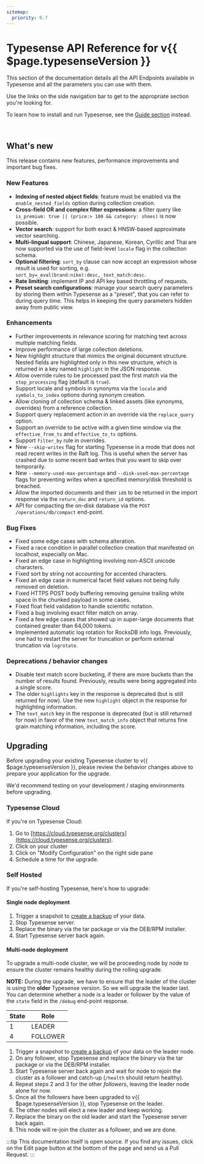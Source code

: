 ```yaml
---
sitemap:
  priority: 0.7
---
```


# Typesense API Reference for v{{ $page.typesenseVersion }}

This section of the documentation details all the API Endpoints available in Typesense and all the parameters you can use with them.

Use the links on the side navigation bar to get to the appropriate section you're looking for.

To learn how to install and run Typesense, see the [Guide section](/guide/README.md) instead.

<br/>

## What's new

This release contains new features, performance improvements and important bug fixes.

### New Features

- **Indexing of nested object fields**: feature must be enabled via the `enable_nested_fields` 
  option during collection creation.
- **Cross-field OR and complex filter expressions**: a filter query like 
  `is_premium: true || (price:> 100 && category: shoes)` is now possible.
- **Vector search**: support for both exact & HNSW-based approximate vector searching.
- **Multi-lingual support**: Chinese, Japanese, Korean, Cyrillic and Thai are now supported via the use of field-level 
  `locale` flag in the collection schema.
- **Optional filtering**: `sort_by` clause can now accept an expression whose result is used for sorting, e.g. 
  `sort_by=_eval(brand:nike):desc,_text_match:desc`.
- **Rate limiting**: implement IP and API key based throttling of requests.
- **Preset search configurations**: manage your search query parameters by storing them within Typesense as a "preset", 
  that you can refer to during query time. This helps in keeping the query parameters hidden away from public view.

### Enhancements

- Further improvements in relevance scoring for matching text across multiple matching fields.
- Improve performance of large collection deletions.
- New highlight structure that mimics the original document structure. Nested fields are highlighted only in this new
  structure, which is returned in a key named `highlight` in the JSON response.
- Allow override rules to be processed past the first match via the `stop_processing` flag (default is `true`).
- Support locale and symbols in synonyms via the `locale` and `symbols_to_index` options during synonym creation.
- Allow cloning of collection schema & linked assets (like synonyms, overrides) from a reference collection.
- Support query replacement action in an override via the `replace_query` option.
- Support an override to be active with a given time window via the `effective_from_ts` and `effective_to_ts` options.
- Support `filter_by` rule in overrides.
- New `--skip-writes` flag for starting Typesense in a mode that does not read recent writes in the Raft log. This is
  useful when the server has crashed due to some recent bad writes that you want to skip over temporarily.
- New `--memory-used-max-percentage` and `--disk-used-max-percentage` flags for preventing writes when a specified 
  memory/disk threshold is breached.
- Allow the imported documents and their `id`s to be returned in the import response via 
  the `return_doc` and `return_id` options.
- API for compacting the on-disk database via the `POST /operations/db/compact` end-point.

### Bug Fixes

- Fixed some edge cases with schema alteration.
- Fixed a race condition in parallel collection creation that manifested on localhost, especially on Mac.
- Fixed an edge case in highlighting involving non-ASCII unicode characters.
- Fixed sort by string not accounting for accented characters.
- Fixed an edge case in numerical facet field values not being fully removed on deletion.
- Fixed HTTPS POST body buffering removing genuine trailing white space in the chunked payload in some cases.
- Fixed float field validation to handle scientific notation.
- Fixed a bug involving exact filter match on array.
- Fixed a few edge cases that showed up in super-large documents that contained greater than 64,000 tokens.
- Implemented automatic log rotation for RocksDB info logs. Previously, one had to restart the server for truncation or 
  perform external truncation via `logrotate`.

### Deprecations / behavior changes

- Disable text match score bucketing, if there are more buckets than the number of results found. Previously, results 
  were being aggregated into a single score.
- The older `highlights` key in the response is deprecated (but is still returned for now). Use the new `highlight` 
  object in the response for highlighting information.
- The `text_match` key in the response is deprecated (but is still returned for now) in favor of the 
  new `text_match_info` object that returns fine grain matching information, including the score.

## Upgrading

Before upgrading your existing Typesense cluster to v{{ $page.typesenseVersion }}, please review the behavior
changes above to prepare your application for the upgrade.

We'd recommend testing on your development / staging environments before upgrading. 

### Typesense Cloud

If you're on Typesense Cloud:

1. Go to [https://cloud.typesense.org/clusters](https://cloud.typesense.org/clusters).
2. Click on your cluster
3. Click on "Modify Configuration" on the right side pane
4. Schedule a time for the upgrade.

### Self Hosted

If you're self-hosting Typesense, here's how to upgrade:

#### Single node deployment

1. Trigger a snapshot to [create a backup](cluster-operations.md#create-snapshot-for-backups) of your data.
2. Stop Typesense server.
3. Replace the binary via the tar package or via the DEB/RPM installer. 
4. Start Typesense server back again.

#### Multi-node deployment

To upgrade a multi-node cluster, we will be proceeding node by node to ensure the cluster remains healthy during the rolling upgrade.

**NOTE:** During the upgrade, we have to ensure that the leader of the cluster is using the **older** Typesense version. 
So we will upgrade the leader last. You can determine whether a node is a leader or follower by the value of the `state` 
field in the `/debug` end-point response.

| State | Role     |
|-------|----------|
| 1     | LEADER   |
| 4     | FOLLOWER |

1. Trigger a snapshot to [create a backup](cluster-operations.md#create-snapshot-for-backups) of your data 
   on the leader node.
2. On any follower, stop Typesense and replace the binary via the tar package or via the DEB/RPM installer.
3. Start Typesense server back again and wait for node to rejoin the cluster as a follower and catch-up (`/health` should return healthy). 
4. Repeat steps 2 and 3 for the other _followers_, leaving the leader node alone for now.
5. Once all the followers have been upgraded to v{{ $page.typesenseVersion }}, stop Typesense on the leader.
6. The other nodes will elect a new leader and keep working. 
7. Replace the binary on the old leader and start the Typesense server back again. 
8. This node will re-join the cluster as a follower, and we are done.

:::tip
This documentation itself is open source. If you find any issues, click on the Edit page button at the bottom of the page and send us a Pull Request.
:::

<RedirectOldLinks />
